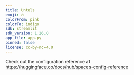 ```yaml
---
title: Untels
emoji: 🔥
colorFrom: pink
colorTo: indigo
sdk: streamlit
sdk_version: 1.26.0
app_file: app.py
pinned: false
license: cc-by-nc-4.0
---
```


Check out the configuration reference at https://huggingface.co/docs/hub/spaces-config-reference
